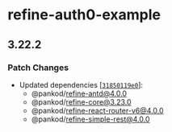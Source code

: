 # refine-auth0-example

## 3.22.2

### Patch Changes

-   Updated dependencies [[`31850119e0`](https://github.com/pankod/refine/commit/31850119e069b93f0b5146b039a86e736164383e)]:
    -   @pankod/refine-antd@4.0.0
    -   @pankod/refine-core@3.23.0
    -   @pankod/refine-react-router-v6@4.0.0
    -   @pankod/refine-simple-rest@4.0.0
